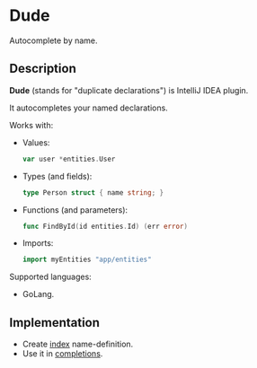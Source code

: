 # Dude
Autocomplete by name.

## Description
**Dude** (stands for "duplicate declarations") is IntelliJ IDEA plugin.

It autocompletes your named declarations.



Works with:
- Values:
    ```go
    var user *entities.User
    ```
- Types (and fields):
    ```go
    type Person struct { name string; }
    ```
- Functions (and parameters):
    ```go
    func FindById(id entities.Id) (err error)
    ```
- Imports:
    ```go
    import myEntities "app/entities"
    ```

Supported languages:
- GoLang.

## Implementation
- Create [index](./src/main/java/gl/ro/guess_idea/index) name-definition.
- Use it in [completions](./src/main/java/gl/ro/guess_idea/completion).